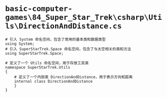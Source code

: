 # `basic-computer-games\84_Super_Star_Trek\csharp\Utils\DirectionAndDistance.cs`

```
# 引入 System 命名空间，包含了常用的基本类和数据类型
using System;
# 引入 SuperStarTrek.Space 命名空间，包含了与太空相关的类和方法
using SuperStarTrek.Space;

# 定义了一个 Utils 命名空间，用于存放工具类
namespace SuperStarTrek.Utils
{
    # 定义了一个内部类 DirectionAndDistance，用于表示方向和距离
    internal class DirectionAndDistance
    }
}
```